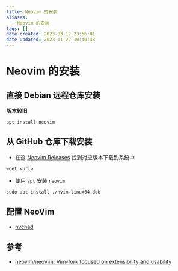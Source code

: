 ```yaml
---
title: Neovim 的安装
aliases:
  - Neovim 的安装
tags: []
date created: 2023-03-12 23:56:01
date updated: 2023-11-22 10:40:48
---
```


# Neovim 的安装

## 直接 Debian 远程仓库安装

**版本较旧**

```
apt install neovim
```

## 从 GitHub 仓库下载安装

- 在这 [Neovim Releases](https://github.com/neovim/neovim/releases) 找到对应版本下载到系统中

```shell
wget <url>
```

- 使用 `apt` 安装 `neovim`

```shell
sudo apt install ./nvim-linux64.deb
```

## 配置 NeoVim

- [nvchad](https://nvchad.com/docs/quickstart/install)

## 参考

- [neovim/neovim: Vim-fork focused on extensibility and usability](https://github.com/neovim/neovim)
